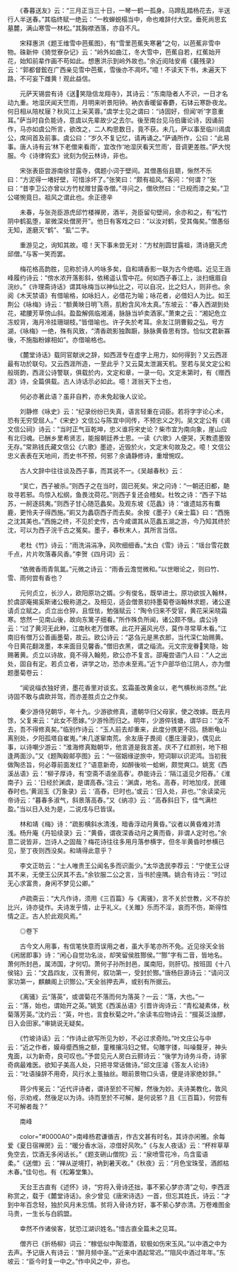 <!-- { "loadSidebar": true } -->
　　《春暮送友》云：“三月正当三十日，一琴一鹤一孤身。马蹄乱踏杨花去，半送行人半送春。”其临终赋一绝云：“一枚蝉蜕榻当中，命也难辞付大空。垂死尚思玄墓麓，满山寒雪一林松。”其胸襟洒落，亦自不凡。

　　宋释惠洪《题王维雪中芭蕉图》，有“雪里芭蕉失寒暑”之句，以芭蕉非雪中物。硃新仲《猗觉寮杂记》云：“岭外如曲江，冬大雪中，芭蕉自若，红蕉始开花，始知前辈作画不苟如此。想惠洪示到岭外故也。”余近阅陆安甫《蕞残录》云：“郭都督鋐在广西亲见雪中芭蕉，雪後亦不凋坏。”噫！不读天下书，未遍天下路，不可妄下雌黄！观此益信。

　　元萨天锡尝有诗《送笑隐信龙翔寺》，其诗云：“东南隐者人不识，一日才名动九重。地湿厌闻天竺雨，月明来听景阳钟。衲衣香暖留春麝，石钵云寒卧夜龙。何日相从陪杖屦？秋风江上采芙蓉。”虞学士见之谓曰：“诗固好，但闻‘听’字意重耳。”萨当时自负能诗，意虞以先辈故少之去尔。後至南台见马伯庸论诗，因诵前作，马亦如虞公所言，欲改之，二人构思数日，竟不获。未几，萨以事至临川谒虞公，席间首及前事。虞公曰：“岁久不复记忆，请再诵之。”萨诵所作，公曰：“此易事。唐人诗有云‘林下老僧来看雨’，宜改作‘地湿厌看天竺雨’，音调更差胜。”萨大悦服。今《诗律钩玄》讹刻为倪云林诗，非也。

　　宋张表臣尝游南徐甘露寺，偶题小词于壁间。其僧愚俗且聩，愀然不乐曰：“方泥得一堵好壁，可惜涂坏了。”张笑曰：“颇有祖风。”客问：“何谓？”张曰：“昔李卫公亦曾以方竹杖赠甘露寺僧。”寻问之，僧欣然曰：“已规而漆之矣。”卫公嗟惋竟日。祖风之谓此也。余正德辛

　　未春，与张尧臣游虎邱竹楼禅房，酒半，尧臣留句壁间，余亦和之，有“松竹阴中鹤虱堕，翠微深处僧房开”。他日有客戏之曰：“以汝对鹤，受其侮矣。”僧愚俗无知，遂磨灭“鹤”、“虱”二字。

　　重游见之，询知其故。噫！天下事未尝无对：“方杖削圆甘露祖，清诗磨灭虎邱僧。”与客一笑而罢。

　　梅花格高韵胜，见称於诗人吟咏多矣，自和靖香影一联为古今绝唱。近见王涵峰履约诗云：“傍水浓开落影斜，依稀遥认雪中花。何如西子春江上，淡扫蛾眉自浣纱。”《许理斋诗话》谓其咏梅当以神仙比之，可以自况，比之妇人，则非也。余阅《木天禁语》有借喻格，如咏妇人，必借花为喻；咏花者，必借妇人为比。如王荆公《咏梅》诗云：“额黄映日明飞燕，肌粉含风冷太真。”东坡云：“春入西湖到处花，裙腰芳草傍山斜。盈盈解佩临湘浦，脉脉当垆卖酒家。”萧柬之云：“湘妃危立冻蛟背，海月冷挂珊瑚枝。”皆借喻也。许子失於考耳。余友江阴曹毅之弘，号方湖，《咏梅》一绝，殊有风致，“清香疏影独踟蹰，脉脉黄昏思有馀。恰似文君新寡後，不施脂粉嫁相如”。亦借喻格也。

　　《麓堂诗话》载同官献谀之辞，如西涯专在虚字上用力，如何得到？又云西涯最有功於联句。又云西涯所造，一至此乎？又云莫太泄漏天机。至若与吴文定公和般斑韵，西涯公诗警联，俱载於内，文定和章，一录一句。文定未第时，有《赠西涯》诗，全篇俱载。古人诗话示必如此。噫！涯翁天下士也，

　　何必亦著此语？虽非自矜，亦未免起後人议论。

　　刘静修《咏史》云：“纪录纷纷已失真，语言轻重在词臣。若将字字论心术，恐有无穷受屈人。”《宋史》文信公与陈宜中同传，不预忠义之列。吴文定公有《谒文信公祠》诗云：“当时正气亘乾坤，忠义谁将宋史论？柴市宜为南向象，崖山应有北归魂。已酬乡里希贤志，能报朝廷养士恩。一读《六歌》人便哭，天教遗墨毁无存。”常熟钱氏藏文信公《六歌》墨迹，近毁於火，文定末句故及之。噫！文信公忠义表表在天地间，而史书不预，何邪？余诵静修诗，重增惋叹。

　　古人文辞中往往谈及西子事，而其说不一。《吴越春秋》云：

　　“吴亡，西子被杀。”则西子之在当时，固已死矣。宋之问诗：“一朝还旧都，靘妆寻若邪。鸟惊入松纲，鱼畏沈荷花。”则西子复还会稽矣。杜牧之诗：“西子下姑苏，一舸逐鸱夷。”则西子甘心随范蠡矣。及观东坡《范蠡》诗：“谁遗姑苏有麋鹿，更怜夫子得西施。”崱又为蠡窃西子而去矣。余按《墨子》《亲士篇》曰：“西施之沈其美也。”西施之终，不见於史传，古今咸谓其从范蠡五湖之游，今乃知其终於沈，可以为西子浣千古之冤矣。墨子，春秋末人，其所言当信。

　　老杜《竹》诗云：“雨洗涓涓净，风吹细细香。”太白《雪》诗云：“瑶台雪花数千点，片片吹落春风香。”李贺《四月词》云：

　　“依微香雨青氛氲。”元微之诗云：“雨香云澹觉微和。”以世眼论之，则曰竹、雪、雨何尝有香也？

　　元何贞立，长沙人，欧阳原功之婿。少有俊名，既举进士。原功欲拔入翰林，於虞邵庵揭奚斯诸公极称道之。及相见，适会僧景初持墨菊卷诣翰林求题，诸公遂请贞立赋之。贞立出仓猝，且恇怯，勉强赋云：“陶令归来不受官，黄花采采晓霜寒。悠然一见南山後，故向东篱子细看。”所作殊负所闻，诸公颇不惬。虞公诗云：“过了黄河无此种，江南秋老万僧寒。此花开遍风光尽，莫作寻常草木看。”江南旧有僧万公善画墨菊，故云。欧公诗云：“苾刍元是黑衣郎，当代深仁始赐黄。今日黄花翻泼墨，本来面目见馨香。”僧旧衣黑，谓之缁流。元文宗宠眷笑隐，始赐著黄。贞立以诗故，竟不得入翰苑，欧公亦不复言。邵庵尝语门人曰：“人之出处，固自有定。若贞立者，讲学之功，恐亦未至焉。”近卞户部华伯江阴人，亦为僧题墨菊卷云：

　　“闻说缁衣独好贤，墨花香里对谈玄。玄霜虽改黄金以，老气横秋尚凉然。”此诗固不敢与虞欧并驾，而亦差胜贞立之作矣。

　　秦少游侍兒朝华，年十九。少游欲修真，遣朝华归父母家，使之改嫁。既去月馀，父复来云：“此女不愿嫁。”少游怜而归之。明年，少游倅钱塘，谓华曰：“汝不去，吾不得修真矣。”临别作诗云：“玉人前去却重来，此度分携更不回。肠断龟山离别处，夕阳孤塔自崔嵬。”未几遂窜南荒。余友唐子畏阅《墨庄漫录》，偶见此事，以诗嘲少游云：“淮海修真黜朝华，他言道是我言差。庆不了红颜别，地下相逢两面沙。”又《题陶穀邮亭图》云：“一宿姻缘逆旅中，短词聊以识泥鸿。当初我做陶丞旨，何必尊前面发红？”语意新奇，如醉後啖一蛤蜊，颇觉爽口。姚宽《西溪丛语》云：“柳子厚诗，有‘空斋不语坐高舂’。恭能诗云：‘隔江遥见夕阳舂。’《淮南子》云：‘日经於渊虞，是谓高舂。’注云：‘渊虞，地名。高舂，时地加戌，民碓舂时也。’黄润玉《万象录》云：‘高舂，巳时也。’或云：‘日入处，非也。’”余读梁元帝诗云：“暮春多淑气，斜景落高舂。”又《纳凉》云：“高舂斜日下，佳气满栏盈。”当以日入处为是，二说戌与巳皆误。

　　林和靖《梅》诗：“疏影横斜水清浅，暗香浮动月黄昏。”议者以黄昏难对清浅。杨升庵《丹铅续录》云：“黄昏，谓夜深香动月之黄而昏，非谓人定时也。”余意二说皆非，岂诗人之固哉？梅花诗往往多用月落参横字，但冬半黄昏时参横已见，至丁夜则西没矣。和靖得此意乎？

　　李文正昉云：“士人唯贵王公闻名多而识面少。”太华逸民李荐云：“宁使王公讶其不来，无使王公厌其不去。”余钦服二公之言，当书於座隅。姚合有诗云：“时过无心求富贵，身闲不梦见公卿。”

　　卢疏斋云：“大凡作诗，须用《三百篇》与《离骚》，言不关於世教，义不存於比兴，诗亦徒作。夫诗发乎情，止乎礼义。《关雎》乐而不淫，哀而不伤，斯得性情之正。古人於此观风焉。”

　　◎卷下

　　古今文人用事，有信笔快意而误用之者，虽大手笔亦所不免。近见徐天全翁《闲居即事》诗：“闲心自觉功名淡，却笑留侯胜酂侯。”“酂”字有二音，皆地名。萧何所封邑，属沛国，才何切。萧何子孙所封邑，属南阳，则肝切。按班固《十八侯铭》云：“文昌四友，汉有萧何，叙功第一，受封於酂。”唐杨巨源诗云：“请问汉家功第一，麒麟阁上识酂公。”天全翁押去声，或别有所据云。

　　《离骚》云“落英”，或谓菊花不落而何为落英？一云：“落，大也。”一云：“落，始也，谓始开之英。”姚宽《西溪丛语》引晋许询诗云：“青松凝素体，秋菊落芳英。”沈约云：“英，叶也，言食秋菊之叶。”余读韦应物诗云：“掇英泛浊醪，日入会田家。”审姚说无疑矣。

　　《竹坡诗话》云：“作诗止欲写所见为妙，不必过求奇险。”叶文庄公与中云：“近之作者，嫫母蹙西施之额，童稚攘冯妇之臂。句雕字镂，叫噪聱牙，神头鬼面，以为新奇，良可叹也。”予尝见元人房白云颢诗云：“後学为诗务斗奇，诗家奇病最难医。欲知子美高人处，只把寻常话做诗。”邱文庄濬《答友人论诗》云：“吐语操辞不用奇，风行水上茧抽丝。眼前景物口头语，便是诗家绝妙辞。”

　　蒋少传冕云：“近代评诗者，谓诗至於不可解，然後为妙。夫诗美教化，敦风俗，示劝戒，然後足以为诗。诗而至於不可解，是何说邪？且《三百篇》，何尝有不可解者哉？”

　　南峰

　　color="#0000A0">南峰杨君谦循吉，作古文甚有时名，其诗亦闲雅。余每爱《夏日宿禅房》云：“暖分香水浴，凉借好风吹。”《与友人夜话》云：“杯柈草草免空去，饮酒无多闲话长。”《题支硎山僧院》云：“泉喷雪花冷，鸟含蛮语柔。”《送僧》云：“禅从逆境打，衲到暑天收。”《秋夜》云：“月色宝珠莹，酒颜枯木春。”佳句也。有《松筹堂集》。

　　天台王古直有《述怀》诗，“穷将入骨诗还拙，事不萦心梦亦清”之句，李西涯称赏之，载于《麓堂诗话》。余少曾见《唐宋诗选》一首，但忘其姓氏，诗云：“才到中年百念轻，独於风月未忘情。贫将入骨诗方好，事不萦心梦亦清。万卷难图金马贵，一生长与白鸥盟。

　　幸然不作诸侯客，犹恐江湖识姓名。”惜古直全篇未之见耳。

　　僧齐已《折杨柳》词云：“稼低似中陶潜酒，软极如伤宋玉风。”以中酒之中为去声。予记唐人有诗云：“醉月频中圣。”“近来中酒起常迟。”“阻风中酒过年年。”东坡云：“臣今时复一中之。”作中风之中，非也。

